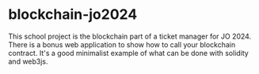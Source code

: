 # blockchain-jo2024
This school project is the blockchain part of a ticket manager for JO 2024. There is a bonus web application to show how to call your blockchain contract. It's a good minimalist example of what can be done with solidity and web3js.
